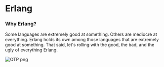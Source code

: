 Erlang
======

### Why Erlang?

Some languages are extremely good at something. Others are mediocre at everything. Erlang holds its own among those languages that are extremely good at something. That said, let's rolling with the good, the bad, and the ugly of everything Erlang.

![OTP png](https://github.com/janewang/erlang/raw/master/erlang.png)